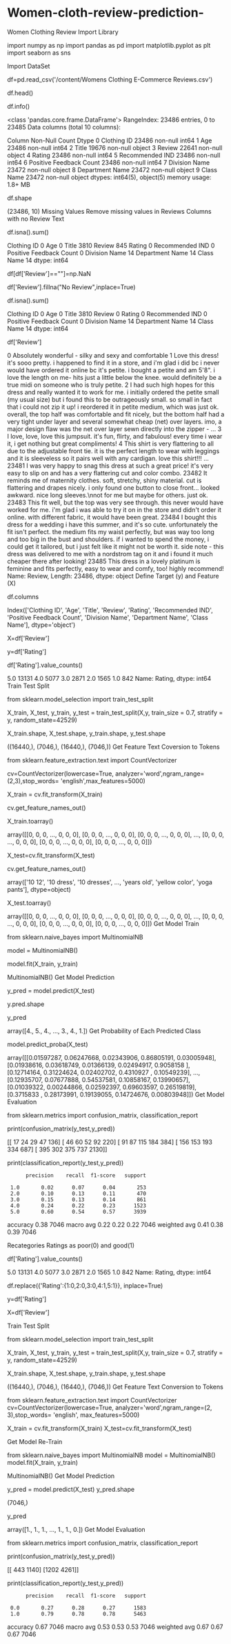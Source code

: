 # Women-cloth-review-prediction-
Women Clothing Review Import Library

import numpy as np import pandas as pd import matplotlib.pyplot as plt import seaborn as sns

Import DataSet

df=pd.read_csv('/content/Womens Clothing E-Commerce Reviews.csv')

df.head()

df.info()

<class 'pandas.core.frame.DataFrame'> RangeIndex: 23486 entries, 0 to 23485 Data columns (total 10 columns):

Column Non-Null Count Dtype
0 Clothing ID 23486 non-null int64 1 Age 23486 non-null int64 2 Title 19676 non-null object 3 Review 22641 non-null object 4 Rating 23486 non-null int64 5 Recommended IND 23486 non-null int64 6 Positive Feedback Count 23486 non-null int64 7 Division Name 23472 non-null object 8 Department Name 23472 non-null object 9 Class Name 23472 non-null object dtypes: int64(5), object(5) memory usage: 1.8+ MB

df.shape

(23486, 10) Missing Values Remove missing values in Reviews Columns with no Review Text

df.isna().sum()

Clothing ID 0 Age 0 Title 3810 Review 845 Rating 0 Recommended IND 0 Positive Feedback Count 0 Division Name 14 Department Name 14 Class Name 14 dtype: int64

df[df['Review']==""]=np.NaN

df['Review'].fillna("No Review",inplace=True)

df.isna().sum()

Clothing ID 0 Age 0 Title 3810 Review 0 Rating 0 Recommended IND 0 Positive Feedback Count 0 Division Name 14 Department Name 14 Class Name 14 dtype: int64

df['Review']

0 Absolutely wonderful - silky and sexy and comfortable 1 Love this dress! it's sooo pretty. i happened to find it in a store, and i'm glad i did bc i never would have ordered it online bc it's petite. i bought a petite and am 5'8". i love the length on me- hits just a little below the knee. would definitely be a true midi on someone who is truly petite. 2 I had such high hopes for this dress and really wanted it to work for me. i initially ordered the petite small (my usual size) but i found this to be outrageously small. so small in fact that i could not zip it up! i reordered it in petite medium, which was just ok. overall, the top half was comfortable and fit nicely, but the bottom half had a very tight under layer and several somewhat cheap (net) over layers. imo, a major design flaw was the net over layer sewn directly into the zipper - ... 3 I love, love, love this jumpsuit. it's fun, flirty, and fabulous! every time i wear it, i get nothing but great compliments! 4 This shirt is very flattering to all due to the adjustable front tie. it is the perfect length to wear with leggings and it is sleeveless so it pairs well with any cardigan. love this shirt!!! ...
23481 I was very happy to snag this dress at such a great price! it's very easy to slip on and has a very flattering cut and color combo. 23482 It reminds me of maternity clothes. soft, stretchy, shiny material. cut is flattering and drapes nicely. i only found one button to close front... looked awkward. nice long sleeves.\nnot for me but maybe for others. just ok. 23483 This fit well, but the top was very see through. this never would have worked for me. i'm glad i was able to try it on in the store and didn't order it online. with different fabric, it would have been great. 23484 I bought this dress for a wedding i have this summer, and it's so cute. unfortunately the fit isn't perfect. the medium fits my waist perfectly, but was way too long and too big in the bust and shoulders. if i wanted to spend the money, i could get it tailored, but i just felt like it might not be worth it. side note - this dress was delivered to me with a nordstrom tag on it and i found it much cheaper there after looking! 23485 This dress in a lovely platinum is feminine and fits perfectly, easy to wear and comfy, too! highly recommend! Name: Review, Length: 23486, dtype: object Define Target (y) and Feature (X)

df.columns

Index(['Clothing ID', 'Age', 'Title', 'Review', 'Rating', 'Recommended IND', 'Positive Feedback Count', 'Division Name', 'Department Name', 'Class Name'], dtype='object')

X=df['Review']

y=df['Rating']

df['Rating'].value_counts()

5.0 13131 4.0 5077 3.0 2871 2.0 1565 1.0 842 Name: Rating, dtype: int64 Train Test Split

from sklearn.model_selection import train_test_split

X_train, X_test, y_train, y_test = train_test_split(X,y, train_size = 0.7, stratify = y, random_state=42529)

X_train.shape, X_test.shape, y_train.shape, y_test.shape

((16440,), (7046,), (16440,), (7046,)) Get Feature Text Coversion to Tokens

from sklearn.feature_extraction.text import CountVectorizer

cv=CountVectorizer(lowercase=True, analyzer='word',ngram_range=(2,3),stop_words= 'english',max_features=5000)

X_train = cv.fit_transform(X_train)

cv.get_feature_names_out()

X_train.toarray()

array([[0, 0, 0, ..., 0, 0, 0], [0, 0, 0, ..., 0, 0, 0], [0, 0, 0, ..., 0, 0, 0], ..., [0, 0, 0, ..., 0, 0, 0], [0, 0, 0, ..., 0, 0, 0], [0, 0, 0, ..., 0, 0, 0]])

X_test=cv.fit_transform(X_test)

cv.get_feature_names_out()

array(['10 12', '10 dress', '10 dresses', ..., 'years old', 'yellow color', 'yoga pants'], dtype=object)

X_test.toarray()

array([[0, 0, 0, ..., 0, 0, 0], [0, 0, 0, ..., 0, 0, 0], [0, 0, 0, ..., 0, 0, 0], ..., [0, 0, 0, ..., 0, 0, 0], [0, 0, 0, ..., 0, 0, 0], [0, 0, 0, ..., 0, 0, 0]]) Get Model Train

from sklearn.naive_bayes import MultinomialNB

model = MultinomialNB()

model.fit(X_train, y_train)

MultinomialNB() Get Model Prediction

y_pred = model.predict(X_test)

y.pred.shape

y_pred

array([4., 5., 4., ..., 3., 4., 1.]) Get Probability of Each Predicted Class

model.predict_proba(X_test)

array([[0.01597287, 0.06247668, 0.02343906, 0.86805191, 0.03005948], [0.01938616, 0.03618749, 0.01366139, 0.02494917, 0.9058158 ], [0.12714164, 0.31224624, 0.02402702, 0.4310927 , 0.10549239], ..., [0.12935707, 0.07677888, 0.54537581, 0.10858167, 0.13990657], [0.01039322, 0.00244866, 0.02592397, 0.69603597, 0.26519819], [0.3715833 , 0.28173991, 0.19139055, 0.14724676, 0.00803948]]) Get Model Evaluation

from sklearn.metrics import confusion_matrix, classification_report

print(confusion_matrix(y_test,y_pred))

[[ 17 24 29 47 136] [ 46 60 52 92 220] [ 91 87 115 184 384] [ 156 153 193 334 687] [ 395 302 375 737 2130]]

print(classification_report(y_test,y_pred))

          precision    recall  f1-score   support

     1.0       0.02      0.07      0.04       253
     2.0       0.10      0.13      0.11       470
     3.0       0.15      0.13      0.14       861
     4.0       0.24      0.22      0.23      1523
     5.0       0.60      0.54      0.57      3939

accuracy                           0.38      7046
macro avg 0.22 0.22 0.22 7046 weighted avg 0.41 0.38 0.39 7046

Recategories Ratings as poor(0) and good(1)

df['Rating'].value_counts()

5.0 13131 4.0 5077 3.0 2871 2.0 1565 1.0 842 Name: Rating, dtype: int64

df.replace({'Rating':{1:0,2:0,3:0,4:1,5:1}}, inplace=True)

y=df['Rating']

X=df['Review']

Train Test Split

from sklearn.model_selection import train_test_split

X_train, X_test, y_train, y_test = train_test_split(X,y, train_size = 0.7, stratify = y, random_state=42529)

X_train.shape, X_test.shape, y_train.shape, y_test.shape

((16440,), (7046,), (16440,), (7046,)) Get Feature Text Conversion to Tokens

from sklearn.feature_extraction.text import CountVectorizer cv=CountVectorizer(lowercase=True, analyzer='word',ngram_range=(2, 3),stop_words= 'english', max_features=5000)

X_train = cv.fit_transform(X_train) X_test=cv.fit_transform(X_test)

Get Model Re-Train

from sklearn.naive_bayes import MultinomialNB model = MultinomialNB() model.fit(X_train, y_train)

MultinomialNB() Get Model Prediction

y_pred = model.predict(X_test) y_pred.shape

(7046,)

y_pred

array([1., 1., 1., ..., 1., 1., 0.]) Get Model Evaluation

from sklearn.metrics import confusion_matrix, classification_report

print(confusion_matrix(y_test,y_pred))

[[ 443 1140] [1202 4261]]

print(classification_report(y_test,y_pred))

          precision    recall  f1-score   support

     0.0       0.27      0.28      0.27      1583
     1.0       0.79      0.78      0.78      5463

accuracy                           0.67      7046
macro avg 0.53 0.53 0.53 7046 weighted avg 0.67 0.67 0.67 7046
